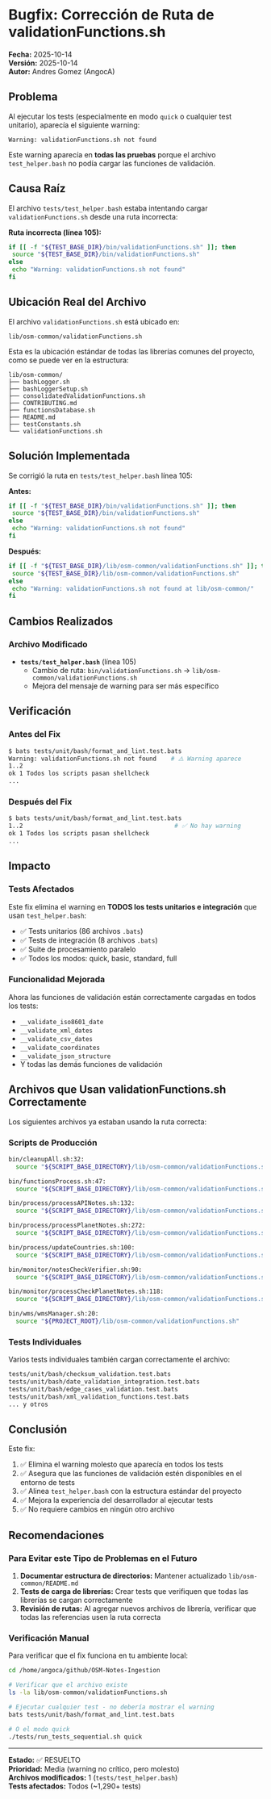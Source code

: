 # Bugfix: Corrección de Ruta de validationFunctions.sh

**Fecha:** 2025-10-14  
**Versión:** 2025-10-14  
**Autor:** Andres Gomez (AngocA)

## Problema

Al ejecutar los tests (especialmente en modo `quick` o cualquier test
unitario), aparecía el siguiente warning:

```text
Warning: validationFunctions.sh not found
```

Este warning aparecía en **todas las pruebas** porque el archivo
`test_helper.bash` no podía cargar las funciones de validación.

## Causa Raíz

El archivo `tests/test_helper.bash` estaba intentando cargar
`validationFunctions.sh` desde una ruta incorrecta:

**Ruta incorrecta (línea 105):**

```bash
if [[ -f "${TEST_BASE_DIR}/bin/validationFunctions.sh" ]]; then
 source "${TEST_BASE_DIR}/bin/validationFunctions.sh"
else
 echo "Warning: validationFunctions.sh not found"
fi
```

## Ubicación Real del Archivo

El archivo `validationFunctions.sh` está ubicado en:

```text
lib/osm-common/validationFunctions.sh
```

Esta es la ubicación estándar de todas las librerías comunes del proyecto, como se puede ver en la estructura:

```text
lib/osm-common/
├── bashLogger.sh
├── bashLoggerSetup.sh
├── consolidatedValidationFunctions.sh
├── CONTRIBUTING.md
├── functionsDatabase.sh
├── README.md
├── testConstants.sh
└── validationFunctions.sh
```

## Solución Implementada

Se corrigió la ruta en `tests/test_helper.bash` línea 105:

**Antes:**

```bash
if [[ -f "${TEST_BASE_DIR}/bin/validationFunctions.sh" ]]; then
 source "${TEST_BASE_DIR}/bin/validationFunctions.sh"
else
 echo "Warning: validationFunctions.sh not found"
fi
```

**Después:**

```bash
if [[ -f "${TEST_BASE_DIR}/lib/osm-common/validationFunctions.sh" ]]; then
 source "${TEST_BASE_DIR}/lib/osm-common/validationFunctions.sh"
else
 echo "Warning: validationFunctions.sh not found at lib/osm-common/"
fi
```

## Cambios Realizados

### Archivo Modificado

- **`tests/test_helper.bash`** (línea 105)
  - Cambio de ruta: `bin/validationFunctions.sh` → `lib/osm-common/validationFunctions.sh`
  - Mejora del mensaje de warning para ser más específico

## Verificación

### Antes del Fix

```bash
$ bats tests/unit/bash/format_and_lint.test.bats
Warning: validationFunctions.sh not found    # ⚠️ Warning aparece
1..2
ok 1 Todos los scripts pasan shellcheck
...
```

### Después del Fix

```bash
$ bats tests/unit/bash/format_and_lint.test.bats
1..2                                          # ✅ No hay warning
ok 1 Todos los scripts pasan shellcheck
...
```

## Impacto

### Tests Afectados

Este fix elimina el warning en **TODOS los tests unitarios e integración** que usan `test_helper.bash`:

- ✅ Tests unitarios (86 archivos `.bats`)
- ✅ Tests de integración (8 archivos `.bats`)
- ✅ Suite de procesamiento paralelo
- ✅ Todos los modos: quick, basic, standard, full

### Funcionalidad Mejorada

Ahora las funciones de validación están correctamente cargadas en todos los
tests:

- `__validate_iso8601_date`
- `__validate_xml_dates`
- `__validate_csv_dates`
- `__validate_coordinates`
- `__validate_json_structure`
- Y todas las demás funciones de validación

## Archivos que Usan validationFunctions.sh Correctamente

Los siguientes archivos ya estaban usando la ruta correcta:

### Scripts de Producción

```bash
bin/cleanupAll.sh:32:
  source "${SCRIPT_BASE_DIRECTORY}/lib/osm-common/validationFunctions.sh"

bin/functionsProcess.sh:47:
  source "${SCRIPT_BASE_DIRECTORY}/lib/osm-common/validationFunctions.sh"

bin/process/processAPINotes.sh:132:
  source "${SCRIPT_BASE_DIRECTORY}/lib/osm-common/validationFunctions.sh"

bin/process/processPlanetNotes.sh:272:
  source "${SCRIPT_BASE_DIRECTORY}/lib/osm-common/validationFunctions.sh"

bin/process/updateCountries.sh:100:
  source "${SCRIPT_BASE_DIRECTORY}/lib/osm-common/validationFunctions.sh"

bin/monitor/notesCheckVerifier.sh:90:
  source "${SCRIPT_BASE_DIRECTORY}/lib/osm-common/validationFunctions.sh"

bin/monitor/processCheckPlanetNotes.sh:118:
  source "${SCRIPT_BASE_DIRECTORY}/lib/osm-common/validationFunctions.sh"

bin/wms/wmsManager.sh:20:
  source "${PROJECT_ROOT}/lib/osm-common/validationFunctions.sh"
```

### Tests Individuales

Varios tests individuales también cargan correctamente el archivo:

```bash
tests/unit/bash/checksum_validation.test.bats
tests/unit/bash/date_validation_integration.test.bats
tests/unit/bash/edge_cases_validation.test.bats
tests/unit/bash/xml_validation_functions.test.bats
... y otros
```

## Conclusión

Este fix:

1. ✅ Elimina el warning molesto que aparecía en todos los tests
2. ✅ Asegura que las funciones de validación estén disponibles en el entorno de tests
3. ✅ Alinea `test_helper.bash` con la estructura estándar del proyecto
4. ✅ Mejora la experiencia del desarrollador al ejecutar tests
5. ✅ No requiere cambios en ningún otro archivo

## Recomendaciones

### Para Evitar este Tipo de Problemas en el Futuro

1. **Documentar estructura de directorios:** Mantener actualizado
   `lib/osm-common/README.md`
2. **Tests de carga de librerías:** Crear tests que verifiquen que todas las
   librerías se cargan correctamente
3. **Revisión de rutas:** Al agregar nuevos archivos de librería, verificar
   que todas las referencias usen la ruta correcta

### Verificación Manual

Para verificar que el fix funciona en tu ambiente local:

```bash
cd /home/angoca/github/OSM-Notes-Ingestion

# Verificar que el archivo existe
ls -la lib/osm-common/validationFunctions.sh

# Ejecutar cualquier test - no debería mostrar el warning
bats tests/unit/bash/format_and_lint.test.bats

# O el modo quick
./tests/run_tests_sequential.sh quick
```

---

**Estado:** ✅ RESUELTO  
**Prioridad:** Media (warning no crítico, pero molesto)  
**Archivos modificados:** 1 (`tests/test_helper.bash`)  
**Tests afectados:** Todos (~1,290+ tests)

